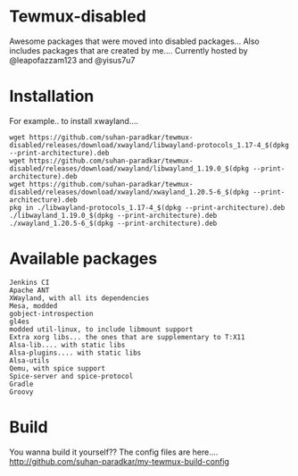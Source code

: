# Tewmux-disabled

Awesome packages that were moved into disabled packages...
Also includes packages that are created by me....
Currently hosted by @leapofazzam123 and @yisus7u7


# Installation

For example.. to install xwayland....

```
wget https://github.com/suhan-paradkar/tewmux-disabled/releases/download/xwayland/libwayland-protocols_1.17-4_$(dpkg --print-architecture).deb
wget https://github.com/suhan-paradkar/tewmux-disabled/releases/download/xwayland/libwayland_1.19.0_$(dpkg --print-architecture).deb
wget https://github.com/suhan-paradkar/tewmux-disabled/releases/download/xwayland/xwayland_1.20.5-6_$(dpkg --print-architecture).deb
pkg in ./libwayland-protocols_1.17-4_$(dpkg --print-architecture).deb ./libwayland_1.19.0_$(dpkg --print-architecture).deb ./xwayland_1.20.5-6_$(dpkg --print-architecture).deb
```
# Available packages

```
Jenkins CI
Apache ANT
XWayland, with all its dependencies
Mesa, modded
gobject-introspection
gl4es
modded util-linux, to include libmount support
Extra xorg libs... the ones that are supplementary to T:X11
Alsa-lib.... with static libs
Alsa-plugins.... with static libs
Alsa-utils
Qemu, with spice support
Spice-server and spice-protocol
Gradle
Groovy
```

# Build

You wanna build it yourself?? The config files are here....
http://github.com/suhan-paradkar/my-tewmux-build-config

